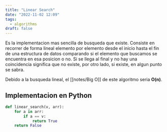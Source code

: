 ```yaml
---
title: "Linear Search"
date: "2022-11-02 12:09"
tags: 
  - algorithms
draft: false
---
```

Es la implementacion mas sencilla de busqueda que existe. Consiste en recorrer de forma lineal elemento por elemento desde el inicio hasta el fin de una estructura de datos comparando si el elemento que buscamos se encuentra en esa posicion o no. Si se llega al final y no hay una coincidencia significa que no existe, por otro lado, si existe, en algun punto se sabra.

Debido a la busqueda lineal, el [[notes/Big O]] de este algoritmo seria **O(n)**.
## Implementacion en Python
```Python
def linear_search(v, arr):
	for a in arr:
		if a == v:
			return True
	return False
```